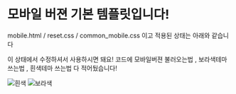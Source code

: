 # 모바일 버젼 기본 템플릿입니다!    

mobile.html / reset.css / common_mobile.css 이고 적용된 상태는 아래와 같습니다    

이 상태에서 수정하셔서 사용하시면 돼요!   코드에 모바일버젼 불러오는법 , 보라색테마 쓰는법 , 흰색테마 쓰는법 다 적어뒀습니다!

![흰색](https://user-images.githubusercontent.com/64634992/105448201-32727880-5cb9-11eb-95fc-595d85acd810.png) ![보라색](https://user-images.githubusercontent.com/64634992/105448194-2e465b00-5cb9-11eb-9265-aefce9d1e6fb.png)



